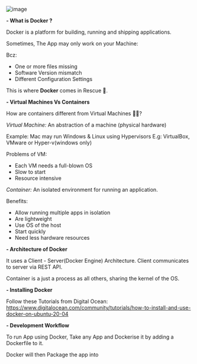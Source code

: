 ![image](https://user-images.githubusercontent.com/68426990/155683244-c54a38a1-b35e-419d-8888-eec947d29f2c.png)

**- What is Docker ?**

Docker is a platform for building, running and shipping applications.

Sometimes, The App may only work on your Machine:

Bcz:
* One or more files missing
* Software Version mismatch
* Different Configuration Settings

This is where **Docker** comes in Rescue 🚁.

**- Virtual Machines Vs Containers**

How are containers different from Virtual Machines 🤷‍♂️?

_Virtual Machine:_
An abstraction of a machine (physical hardware)

Example: Mac may run Windows & Linux using Hypervisors E.g: VirtualBox, VMware or Hyper-v(windows only)

Problems of VM:

* Each VM needs a full-blown OS
* Slow to start
* Resource intensive

_Container:_
 An isolated environment for running an application.


Benefits:
* Allow running multiple apps in isolation
* Are lightweight
* Use OS of the host
* Start quickly
* Need less hardware resources

**- Architecture of Docker**

It uses a Client - Server(Docker Engine) Architecture.
Client communicates to server via REST API.

Container is a just a process as all others, sharing the kernel of the OS.

**- Installing Docker**

Follow these Tutorials from Digital Ocean: 
https://www.digitalocean.com/community/tutorials/how-to-install-and-use-docker-on-ubuntu-20-04

**- Development Workflow**

To run App using Docker,
Take any App and Dockerise it by adding a Dockerfile to it.

Docker will then Package the app into 
